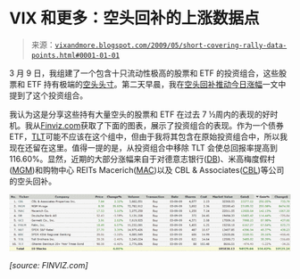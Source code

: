 <!--yml

category: 未分类

date: 2024-05-18 17:49:24

-->

# VIX 和更多：空头回补的上涨数据点

> 来源：[`vixandmore.blogspot.com/2009/05/short-covering-rally-data-points.html#0001-01-01`](http://vixandmore.blogspot.com/2009/05/short-covering-rally-data-points.html#0001-01-01)

3 月 9 日，我组建了一个包含十只流动性极高的股票和 ETF 的投资组合，这些股票和 ETF 持有极端的[空头头寸](http://vixandmore.blogspot.com/search/label/short%20interest)。第二天早晨，我在[空头回补推动今日涨幅](http://vixandmore.blogspot.com/2009/03/short-covering-driving-todays-gains.html)一文中提到了这个投资组合。

我认为这是分享这些持有大量空头的股票和 ETF 在过去 7 ½周内的表现的好时机。我从[Finviz.com](http://finviz.com/)获取了下面的图表，展示了投资组合的表现。作为一个债券 ETF，[TLT](http://vixandmore.blogspot.com/search/label/TLT)可能不应该在这个组中，但由于我将其包含在原始投资组合中，所以我现在还留在这里。值得一提的是，从投资组合中移除 TLT 会使总回报率提高到 116.60%。显然，近期的大部分涨幅来自于对德意志银行([DB](http://vixandmore.blogspot.com/search/label/DB))、米高梅度假村([MGM](http://vixandmore.blogspot.com/search/label/MGM))和购物中心 REITs Macerich([MAC](http://vixandmore.blogspot.com/search/label/MAC))以及 CBL & Associates([CBL](http://vixandmore.blogspot.com/search/label/CBL))等公司的空头回补。

![](img/4af3d5aa9fcb5df229fe0cc77305b660.png)

*[source: FINVIZ.com]*

